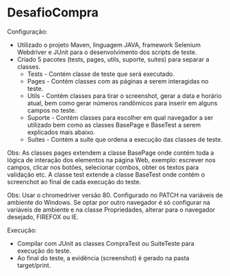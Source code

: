 # DesafioCompra

Configuração:

 - Utilizado o projeto Maven, linguagem JAVA, framework Selenium Webdriver e JUnit para o desenvolvimento dos scripts de teste.
 - Criado 5 pacotes (tests, pages, utils, suporte, suites) para separar a classes.
     - Tests - Contém classe de teste que será executado.
     - Pages - Contém classes com as páginas a serem interagidas no teste.
     - Utils - Contém classes para tirar o screenshot, gerar a data e horário atual, bem como gerar números randômicos para inserir em alguns campos no teste.
     - Suporte - Contém classes para escolher em qual navegador a ser utilizado bem como as classes BasePage e BaseTest a serem explicados mais abaixo.
     - Suites - Contém a suíte que ordena a execução das classes de teste.

Obs:
     As classes pages extendem a classe BasePage onde contém toda a lógica de interação dos elementos na página Web, exemplo: escrever nos campos, clicar nos botões, selecionar combos, obter os textos para validação etc.
     A classe test extende a classe BaseTest onde contém o screenchot ao final de cada execução do teste.

Obs: 
     Usar o chromedriver versão 80. Configurado no PATCH na variáveis de ambiente do Windows. Se optar por outro navegador é só configurar na variáveis de ambiente e na classe Propriedades, alterar para o navegador desejado, FIREFOX ou IE.


Execução:

 - Compilar com JUnit as classes CompraTest ou SuiteTeste para execução do teste.
 - Ao final do teste, a evidência (screenshot) é gerado na pasta target/print.
